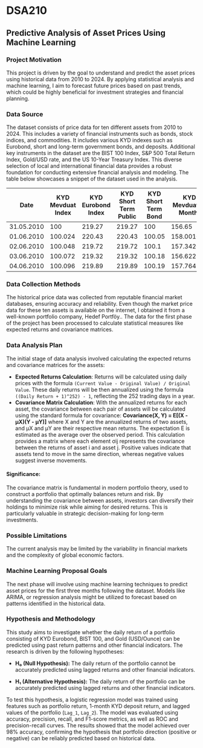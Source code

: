 # DSA210
## Predictive Analysis of Asset Prices Using Machine Learning

### Project Motivation
This project is driven by the goal to understand and predict the asset prices using historical data from 2010 to 2024. By applying statistical analysis and machine learning, I aim to forecast future prices based on past trends, which could be highly beneficial for investment strategies and financial planning.

### Data Source
The dataset consists of price data for ten different assets from 2010 to 2024. This includes a variety of financial instruments such as bonds, stock indices, and commodities. It includes various KYD indexes such as Eurobond, short and long-term government bonds, and deposits. Additional key instruments in the dataset are the BIST 100 Index, S&P 500 Total Return Index, Gold/USD rate, and the US 10-Year Treasury Index. This diverse selection of local and international financial data provides a robust foundation for conducting extensive financial analysis and modeling. The table below showcases a snippet of the dataset used in the analysis.

| Date     | KYD Mevduat Index | KYD Eurobond Index | KYD Short Term Public| KYD Short Term Bond| KYD Mevduat  (1 Month) | KYD Long Term | BIST 100 Index | S&P 500 Total Return Index | Gold Ons/USD | ABD 10 Year Bond Index | Dolar/TL |
|----------|-------------------|--------------------|----------------|----------------|-------------|---------------|----------------|-----------------------------|--------------|------------------------|----------|
| 31.05.2010 | 100             | 219.27             | 219.27         | 100            | 156.65      | 100           | 729.36         | 2835.33367                 | 1905.33395   | 686.908635             | 1.5665   |
| 01.06.2010 | 100.024         | 220.43             | 220.43         | 100.05         | 158.001059  | 100.49        | 730.38         | 2810.626301                | 1936.609822  | 695.0264482            | 1.5799   |
| 02.06.2010 | 100.048         | 219.72             | 219.72         | 100.1          | 157.342025  | 101.23        | 740.46         | 2871.4833                  | 1924.88886   | 688.4511984            | 1.5732   |
| 03.06.2010 | 100.072         | 219.32             | 219.32         | 100.18         | 156.622884  | 101.87        | 743.07         | 2869.856248                | 1889.336645  | 683.7862507            | 1.5659   |
| 04.06.2010 | 100.096         | 219.89             | 219.89         | 100.19         | 157.764162  | 102.03        | 732.42         | 2791.202384                | 1924.231316  | 697.958316             | 1.5772   |


### Data Collection Methods
The historical price data was collected from reputable financial market databases, ensuring accuracy and reliability. Even though the market price data for these ten assets is available on the internet, I obtained it from a well-known portfolio company, Hedef Portföy.. The data for the first phase of the project has been processed to calculate statistical measures like expected returns and covariance matrices.

### Data Analysis Plan
The initial stage of data analysis involved calculating the expected returns and covariance matrices for the assets:
- **Expected Returns Calculation**: Returns will be calculated using daily prices with the formula `(Current Value - Original Value) / Original Value`. These daily returns will be then annualized using the formula `((Daily Return + 1)^252) - 1`, reflecting the 252 trading days in a year.
- **Covariance Matrix Calculation**: With the annualized returns for each asset, the covariance between each pair of assets will be calculated using the standard formula for covariance:
**Covariance(X, Y) = E[(X - μX)(Y - μY)]**
where X and Y are the annualized returns of two assets, and μX and μY are their respective mean returns. The expectation E is estimated as the average over the observed period. This calculation provides a matrix where each element σij represents the covariance between the returns of asset i and asset j. Positive values indicate that assets tend to move in the same direction, whereas negative values suggest inverse movements.

#### Significance:
The covariance matrix is fundamental in modern portfolio theory, used to construct a portfolio that optimally balances return and risk. By understanding the covariance between assets, investors can diversify their holdings to minimize risk while aiming for desired returns. This is particularly valuable in strategic decision-making for long-term investments.

### Possible Limitations
The current analysis may be limited by the variability in financial markets and the complexity of global economic factors.

### Machine Learning Proposal Goals
The next phase will involve using machine learning techniques to predict asset prices for the first three months following the dataset. Models like ARIMA, or regression analysis might be utilized to forecast based on patterns identified in the historical data.

### Hypothesis and Methodology 

This study aims to investigate whether the daily return of a portfolio consisting of KYD Eurobond, BIST 100, and Gold (USD/Ounce) can be predicted using past return patterns and other financial indicators.
The research is driven by the following hypotheses:

* **H₀ (Null Hypothesis):**
  The daily return of the portfolio cannot be accurately predicted using lagged returns and other financial indicators.

* **H₁ (Alternative Hypothesis):**
  The daily return of the portfolio can be accurately predicted using lagged returns and other financial indicators.

To test this hypothesis, a logistic regression model was trained using features such as portfolio return, 1-month KYD deposit return, and lagged values of the portfolio (`Lag_1`, `Lag_2`). The model was evaluated using accuracy, precision, recall, and F1-score metrics, as well as ROC and precision-recall curves. The results showed that the model achieved over 98% accuracy, confirming the hypothesis that portfolio direction (positive or negative) can be reliably predicted based on historical data.






